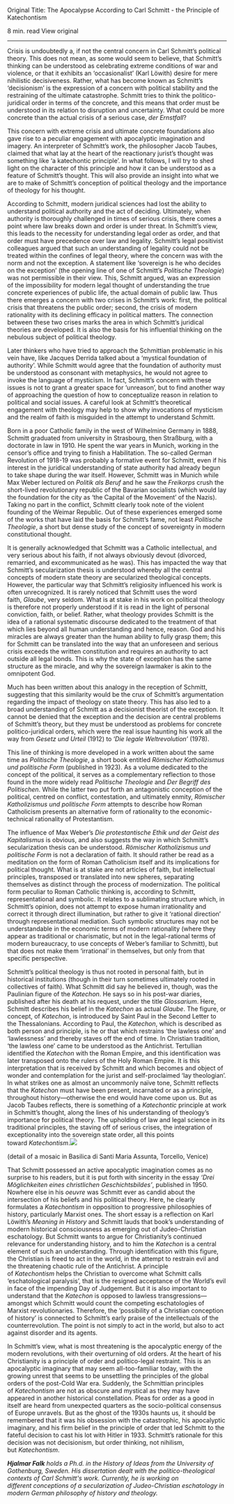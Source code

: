 Original Title: The Apocalypse According to Carl Schmitt - the Principle of Katechontism

8 min. read
View original

---

Crisis is undoubtedly a, if not the central concern in Carl Schmitt’s political theory. This does not mean, as some would seem to believe, that Schmitt’s thinking can be understood as celebrating extreme conditions of war and violence, or that it exhibits an ‘occasionalist’ (Karl Löwith) desire for mere nihilistic decisiveness. Rather, what has become known as Schmitt’s ‘decisionism’ is the expression of a concern with political stability and the restraining of the ultimate catastrophe. Schmitt tries to think the politico-juridical order in terms of the concrete, and this means that order must be understood in its relation to disruption and uncertainty. What could be more concrete than the actual crisis of a serious case, _der Ernstfall_?

This concern with extreme crisis and ultimate concrete foundations also gave rise to a peculiar engagement with apocalyptic imagination and imagery. An interpreter of Schmitt’s work, the philosopher Jacob Taubes, claimed that what lay at the heart of the reactionary jurist’s thought was something like ‘a katechontic principle’. In what follows, I will try to shed light on the character of this principle and how it can be understood as a feature of Schmitt’s thought. This will also provide an insight into what we are to make of Schmitt’s conception of political theology and the importance of theology for his thought.

According to Schmitt, modern juridical sciences had lost the ability to understand political authority and the act of deciding. Ultimately, when authority is thoroughly challenged in times of serious crisis, there comes a point where law breaks down and order is under threat. In Schmitt’s view, this leads to the necessity for understanding legal order as order, and that order must have precedence over law and legality. Schmitt’s legal positivist colleagues argued that such an understanding of legality could not be treated within the confines of legal theory, where the concern was with the norm and not the exception. A statement like ‘sovereign is he who decides on the exception’ (the opening line of one of Schmitt’s _Politische Theologie_) was not permissible in their view. This, Schmitt argued, was an expression of the impossibility for modern legal thought of understanding the true concrete experiences of public life, the actual domain of public law. Thus there emerges a concern with two crises in Schmitt’s work: first, the political crisis that threatens the public order; second, the crisis of modern rationality with its declining efficacy in political matters. The connection between these two crises marks the area in which Schmitt’s juridical theories are developed. It is also the basis for his influential thinking on the nebulous subject of political theology.

Later thinkers who have tried to approach the Schmittian problematic in his vein have, like Jacques Derrida talked about a ‘mystical foundation of authority’. While Schmitt would agree that the foundation of authority must be understood as consonant with metaphysics, he would not agree to invoke the language of mysticism. In fact, Schmitt’s concern with these issues is not to grant a greater space for ‘unreason’, but to find another way of approaching the question of how to conceptualize reason in relation to political and social issues. A careful look at Schmitt’s theoretical engagement with theology may help to show why invocations of mysticism and the realm of faith is misguided in the attempt to understand Schmitt.

Born in a poor Catholic family in the west of Wilhelmine Germany in 1888, Schmitt graduated from university in Strasbourg, then Straßburg, with a doctorate in law in 1910. He spent the war years in Munich, working in the censor’s office and trying to finish a Habilitation. The so-called German Revolution of 1918-19 was probably a formative event for Schmitt, even if his interest in the juridical understanding of state authority had already begun to take shape during the war itself. However, Schmitt was in Munich while Max Weber lectured on _Politik als Beruf_ and he saw the _Freikorps_ crush the short-lived revolutionary republic of the Bavarian socialists (which would lay the foundation for the city as ‘the Capital of the Movement’ of the Nazis). Taking no part in the conflict, Schmitt clearly took note of the violent founding of the Weimar Republic. Out of these experiences emerged some of the works that have laid the basis for Schmitt’s fame, not least _Politische Theologie_, a short but dense study of the concept of sovereignty in modern constitutional thought.

It is generally acknowledged that Schmitt was a Catholic intellectual, and very serious about his faith, if not always obviously devout (divorced, remarried, and excommunicated as he was). This has impacted the way that Schmitt’s secularization thesis is understood whereby all the central concepts of modern state theory are secularized theological concepts.  However, the particular way that Schmitt’s religiosity influenced his work is often unrecognized. It is rarely noticed that Schmitt uses the word faith, _Glaube_, very seldom. What is at stake in his work on political theology is therefore not properly understood if it is read in the light of personal conviction, faith, or belief. Rather, what theology provides Schmitt is the idea of a rational systematic discourse dedicated to the treatment of that which lies beyond all human understanding and hence, reason. God and his miracles are always greater than the human ability to fully grasp them; this for Schmitt can be translated into the way that an unforeseen and serious crisis exceeds the written constitution and requires an authority to act outside all legal bonds. This is why the state of exception has the same structure as the miracle, and why the sovereign lawmaker is akin to the omnipotent God.

Much has been written about this analogy in the reception of Schmitt, suggesting that this similarity would be the crux of Schmitt’s argumentation regarding the impact of theology on state theory. This has also led to a broad understanding of Schmitt as a decisionist theorist of the exception. It cannot be denied that the exception and the decision are central problems of Schmitt’s theory, but they must be understood as problems for concrete politico-juridical orders, which were the real issue haunting his work all the way from _Gesetz und Urteil_ (1912) to ‘_Die legale Weltrevolution’_ (1978).

This line of thinking is more developed in a work written about the same time as _Politische Theologie_, a short book entitled _Römischer Katholizismus und politische Form_ (published in 1923). As a volume dedicated to the concept of the political, it serves as a complementary reflection to those found in the more widely read _Politische Theologie_ and _Der Begriff des Politischen_. While the latter two put forth an antagonistic conception of the political, centred on conflict, contestation, and ultimately enmity, _Römischer Katholizismus und politische Form_ attempts to describe how Roman Catholicism presents an alternative form of rationality to the economic-technical rationality of Protestantism.

The influence of Max Weber’s _Die protestantische Ethik und der Geist des Kapitalismus_ is obvious, and also suggests the way in which Schmitt’s secularization thesis can be understood. _Römischer Katholizismus und politische Form_ is not a declaration of faith. It should rather be read as a meditation on the form of Roman Catholicism itself and its implications for political thought. What is at stake are not articles of faith, but intellectual principles, transposed or translated into new spheres, separating themselves as distinct through the process of modernization. The political form peculiar to Roman Catholic thinking is, according to Schmitt, representational and symbolic. It relates to a sublimating structure which, in Schmitt’s opinion, does not attempt to expose human irrationality and correct it through direct illumination, but rather to give it ‘rational direction’ through representational mediation. Such symbolic structures may not be understandable in the economic terms of modern rationality (where they appear as traditional or charismatic, but not in the legal-rational terms of modern bureaucracy, to use concepts of Weber’s familiar to Schmitt), but that does not make them ‘irrational’ in themselves, but only from that specific perspective.

Schmitt’s political theology is thus not rooted in personal faith, but in historical institutions (though in their turn sometimes ultimately rooted in collectives of faith). What Schmitt did say he believed in, though, was the Paulinian figure of the _Katechon_. He says so in his post-war diaries, published after his death at his request, under the title _Glossarium_. Here, Schmitt describes his belief in the _Katechon_ as actual _Glaube_. The figure, or concept, of _Katechon_, is introduced by Saint Paul in the Second Letter to the Thessalonians. According to Paul, the _Katechon_, which is described as both person and principle, is he or that which restrains ‘the lawless one’ and ‘lawlessness’ and thereby staves off the end of time. In Christian tradition, ‘the lawless one’ came to be understood as the Antichrist. Tertullian identified the _Katechon_ with the Roman Empire, and this identification was later transposed onto the rulers of the Holy Roman Empire. It is this interpretation that is received by Schmitt and which becomes and object of wonder and contemplation for the jurist and self-proclaimed ‘lay theologian’. In what strikes one as almost an uncommonly naïve tone, Schmitt reflects that the _Katechon_ must have been present, incarnated or as a principle, throughout history—otherwise the end would have come upon us. But as Jacob Taubes reflects, there is something of a _Katechontic_ principle at work in Schmitt’s thought, along the lines of his understanding of theology’s importance for political theory. The upholding of law and legal science in its traditional principles, the staving off of serious crises, the integration of exceptionality into the sovereign state order, all this points toward _Katechontism_.![](https://www.torch.ox.ac.uk/sites/torch/files/documents/detail%20of%20a%20mosaic%20basilica%20di%20santi%20maria%20assunta.png)

(detail of a mosaic in Basilica di Santi Maria Assunta, Torcello, Venice)

That Schmitt possessed an active apocalyptic imagination comes as no surprise to his readers, but it is put forth with sincerity in the essay _‘Drei Möglichkeiten eines christlichen Geschichtsbildes’_, published in 1950. Nowhere else in his _oeuvre_ was Schmitt ever as candid about the intersection of his beliefs and his political theory. Here, he clearly formulates a _Katechontism_ in opposition to progressive philosophies of history, particularly Marxist ones. The short essay is a reflection on Karl Löwith’s _Meaning in History_ and Schmitt lauds that book’s understanding of modern historical consciousness as emerging out of Judeo-Christian eschatology. But Schmitt wants to argue for Christianity’s continued relevance for understanding history, and to him the _Katechon_ is a central element of such an understanding. Through identification with this figure, the Christian is freed to act in the world, in the attempt to restrain evil and the threatening chaotic rule of the Antichrist. A principle of _Katechontism_ helps the Christian to overcome what Schmitt calls ‘eschatological paralysis’, that is the resigned acceptance of the World’s evil in face of the impending Day of Judgement. But it is also important to understand that the _Katechon_ is opposed to lawless transgressions—amongst which Schmitt would count the competing eschatologies of Marxist revolutionaries. Therefore, the ‘possibility of a Christian conception of history’ is connected to Schmitt’s early praise of the intellectuals of the counterrevolution. The point is not simply to act in the world, but also to act against disorder and its agents.

In Schmitt’s view, what is most threatening is the apocalyptic energy of the modern revolutions, with their overturning of old orders. At the heart of his Christianity is a principle of order and politico-legal restraint. This is an apocalyptic imaginary that may seem all-too-familiar today, with the growing unrest that seems to be unsettling the principles of the global orders of the post-Cold War era. Suddenly, the Schmittian principles of _Katechontism_ are not as obscure and mystical as they may have appeared in another historical constellation. Pleas for order as a good in itself are heard from unexpected quarters as the socio-political consensus of Europe unravels. But as the ghost of the 1930s haunts us, it should be remembered that it was his obsession with the catastrophic, his apocalyptic imaginary, and his firm belief in the principle of order that led Schmitt to the fateful decision to cast his lot with Hitler in 1933. Schmitt’s rationale for this decision was not decisionism, but order thinking, not nihilism, but _Katechontism_.

_**Hjalmar Falk** holds a Ph.d. in the History of Ideas from the University of Gothenburg, Sweden. His dissertation dealt with the politico-theological contexts of Carl Schmitt's work. Currently, he is working on different conceptions of a secularization of Judeo-Christian eschatology in modern German philosophy of history and theology._